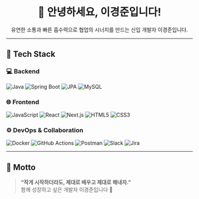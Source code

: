 <h1 align="center">👋 안녕하세요, 이경준입니다!</h1>

<p align="center"> 
  유연한 소통과 빠른 흡수력으로 협업의 시너지를 만드는 신입 개발자 이경준입니다.
</p>

---

## 🔧 Tech Stack

### 💻 Backend  
![Java](https://img.shields.io/badge/Java-007396?style=flat&logo=java&logoColor=white)
![Spring Boot](https://img.shields.io/badge/SpringBoot-6DB33F?style=flat&logo=springboot&logoColor=white)
![JPA](https://img.shields.io/badge/JPA-59666C?style=flat&logo=hibernate&logoColor=white)
![MySQL](https://img.shields.io/badge/MySQL-4479A1?style=flat&logo=mysql&logoColor=white)

### 🌐 Frontend  
![JavaScript](https://img.shields.io/badge/JavaScript-F7DF1E?style=flat&logo=javascript&logoColor=black)
![React](https://img.shields.io/badge/React-61DAFB?style=flat&logo=react&logoColor=black)
![Next.js](https://img.shields.io/badge/Next.js-000000?style=flat&logo=next.js&logoColor=white)
![HTML5](https://img.shields.io/badge/HTML5-E34F26?style=flat&logo=html5&logoColor=white)
![CSS3](https://img.shields.io/badge/CSS3-1572B6?style=flat&logo=css3&logoColor=white)

### ⚙️ DevOps & Collaboration  
![Docker](https://img.shields.io/badge/Docker-2496ED?style=flat&logo=docker&logoColor=white)
![GitHub Actions](https://img.shields.io/badge/GitHub_Actions-2088FF?style=flat&logo=githubactions&logoColor=white)
![Postman](https://img.shields.io/badge/Postman-FF6C37?style=flat&logo=postman&logoColor=white)
![Slack](https://img.shields.io/badge/Slack-4A154B?style=flat&logo=slack&logoColor=white)
![Jira](https://img.shields.io/badge/Jira-0052CC?style=flat&logo=jira&logoColor=white)

---



## 💬 Motto

> **“작게 시작하더라도, 제대로 배우고 제대로 해내자.”**  
> 함께 성장하고 싶은 개발자 이경준입니다 🙌
